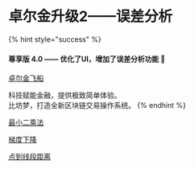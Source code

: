 # 卓尔金升级2——误差分析

{% hint style="success" %}
#### 尊享版 4.0 —— 优化了UI，增加了误差分析功能 🚩

[卓尔金飞船](https://share.weiyun.com/5vy0sGcS)

科技赋能金融，提供极致简单体验。\
比坊梦，打造全新区块链交易操作系统。
{% endhint %}

[最小二乘法](https://baike.baidu.com/item/%E6%9C%80%E5%B0%8F%E4%BA%8C%E4%B9%98%E6%B3%95/2522346)

[梯度下降](https://baike.baidu.com/item/%E6%A2%AF%E5%BA%A6%E4%B8%8B%E9%99%8D/4864937?fr=aladdin)

[点到线段距离](https://www.cnblogs.com/flyinggod/p/9359534.html)
